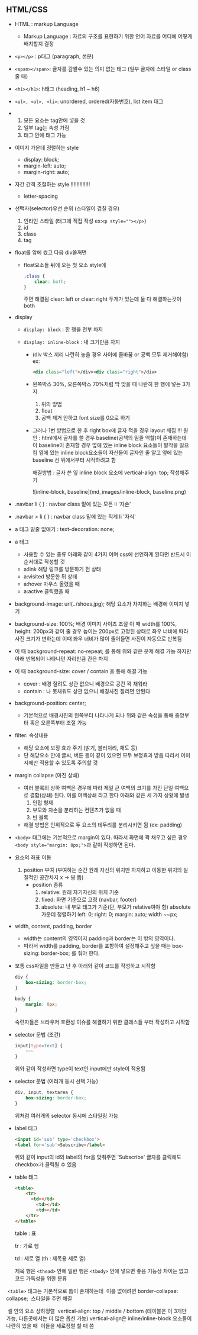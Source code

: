 ## HTML/CSS



* HTML : markup Language
  * Markup Language : 자료의 구조를 표현하기 위한 언어
    									자료를 어디에 어떻게 배치할지 결정

  
  
* `<p></p>` : p태그 (paragraph, 본문)



* `<span></span>`: 글자를 감쌀수 있는 의미 없는 태그 (일부 글자에 스타일 or class 줄 때)



* `<h1></h1>`: h태그 (heading, h1 ~ h6)



* `<ul>, <ol>, <li>`: unordered, ordered(자동번호), list item 태그



* 1. 모든 요소는 tag안에 넣을 것
  2. 일부 tag는 속성 가짐
  3. 태그 안에 태그 가능



* 이미지 가운데 정렬하는 style
  * display: block; 
  * margin-left: auto; 
  * margin-right: auto;

  

* 자간 간격 조절하는 style                     !!!!!!!!!!!!!
  * letter-spacing

  

* 선택자(selector)우선 순위 (스타일이 겹칠 경우)
  1. 인라인 스타일 (태그에 직접 작성 ex:`<p style=""></p>`)
  2. id
  3. class
  4. tag

  

* float를 앞에 썼고 다음 div쓸꺼면

  * float요소들 뒤에 오는 첫 요소 style에
    ``` css
    .class {
        clear: both;
    }
    ```

    주면 해결됨
    clear: left or clear: right 두개가 있는데 
    둘 다 해결하는것이 both

  

* display

  * `display: block` : 한 행을 전부 차지

  * `display: inline-block` : 내 크기만큼 차지

    * (div 박스 끼리 나란히 놓을 경우 사이에 줄바꿈 or 공백 모두 제거해야함)
      ex:

      ```html
      <div class="left">/div><div class="right">/div>
      ```

    * 왼쪽박스 30%, 오른쪽박스 70%처럼 딱 맞을 때 나란히 한 행에 넣는 3가지

      1. 위의 방법
      2. float
      3. 공백 제거 안하고 font size를 0으로 하기

    * 그러나 1번 방법으로 한 후 right box에 글자 적을 경우 layout 깨짐
      !!! 원인 : html에서 글자를 쓸 경우 baseline(공책의 밑줄 역할)이 존재하는데
      이 baseline이 존재할 경우 옆에 있는 inline block 요소들이 발작을 일으킴
      옆에 있는 inline block요소들이 자신들이 글자인 줄 알고 옆에 있는 baseline
      선 위에서부터 시작하려고 함
      
      해결방법 : 글자 쓴 옆 inline block 요소에
      vertical-align: top; 
      작성해주기
      
      ![inline-block, baseline](md_images/inline-block, baseline.png)

  

* .navbar li {
  } : navbar class 밑에 있는 모든 li '자손'

* .navbar > li {
  } : navbar class 밑에 있는 직계 li '자식'



* a 태그 밑줄 없애기 : text-decoration: none;

* a 태그

  * 사용할 수 있는 종류 아래와 같이 4가지 이며
    css에 선언하게 된다면 반드시 이 순서대로 작성할 것
  * a:link		해당 링크를 방문하기 전 상태
  * a:visited   방문한 뒤 상태
  * a:hover     마우스 올렸을 때
  * a:active     클릭했을 때

  

* background-image: url(../shoes.jpg);
  해당 요소가 차지하는 배경에 이미지 넣기



* background-size: 100%;
  배경 이미지 사이즈 조절
  이 때 width를 100%, height: 200px과 같이 줄 경우
  높이는 200px로 고정된 상태로 좌우 너비에 따라 사진 크기가 변하는데
  이때 좌우 너비가 많이 줄어들면 사진이 자동으로 반복됨



* 이 때 background-repeat: no-repeat; 를 통해 위와 같은 문제 해결 가능
  하지만 아래 반복되어 나타나던 자리만큼 칸은 차지



* 이 때 background-size: cover / contain 을 통해 해결 가능

  * cover : 배경 잘려도 상관 없으니 배경으로 공간 꽉 채워라
  * contain : 나 못채워도 상관 없으니 배경사진 잘리면 안된다

  

* background-position: center;

  * 기본적으로 배경사진의 왼쪽부터 나타나게 되나
    위와 같은 속성을 통해 중앙부터 혹은 오른쪽부터 조절 가능

  

* filter: 속성내용

  * 해당 요소에 보정 효과 주기 (밝기, 블러처리, 채도 등)
  * 단 해당요소 안에 글씨, 버튼 등이 같이 있으면 모두 보정효과 받음
    따라서 이미지에만 적용할 수 있도록 주의할 것

  

* margin collapse (마진 상쇄)

  * 여러 블록의 상하 여백은 경우에 따라 제일 큰 여백의 크기를 가진
    단일 여백으로 결합(상쇄) 된다. 이를 여백상쇄 라고 한다
    아래와 같은 세 가지 상황에 발생
    1. 인접 형제
    2. 부모와 자손을 분리하는 컨텐츠가 없을 때
    3. 빈 블록
  * 해결 방법은 인위적으로 두 요소의 테두리를 분리시키면 됨 (ex: padding)

  

* `<body>` 태그에는 기본적으로 margin이 있다.
  따라서 화면에 꽉 채우고 싶은 경우
  `<body style="margin: 0px;">`과 같이 작성하면 된다.



* 요소의 좌표 이동

  1. position 부여 (부여하는 순간 원래 자신의 위치만 차지하고
     						이동한 위치의 실질적인 공간차지 x -> 붕 뜸)
     * position 종류
       1. relative: 원래 자기자신의 위치 기준
       2. fixed: 화면 기준으로 고정 (navbar, footer)
       3. absolute: 내 부모 태그가 기준(단, 부모가 relative여야 함)
          absolute 가운데 정렬하기
          left: 0; right: 0; margin: auto; width ~~px;
       
       

* width, content, padding, border

  * width는 content의 영역이지 padding과 border는 이 밖의 영역이다.
  * 따라서 width를 padding, border를 포함하여 설정해주고 싶을 때는
    box-sizing: border-box; 를 줘야 한다.

  

* 보통 css파일을 만들고 난 후 아래와 같이 코드를 작성하고 시작함
  ```css
  div {
      box-sizing: border-box;
  }
  
  body {
      margin: 0px;
  }
  ```

  숙련자들은 브라우저 호환성 이슈를 해결하기 위한 클래스들 부터 작성하고 시작함



* selector 문법 (조건)
  ```css
  input[type=text] {
      ~~~
  }
  ```

  위와 같이 작성하면 type이 text인 input에만 style이 적용됨

  

* selector 문법 (여러개 동시 선택 가능)

  ```css
  div, input, textarea {
      box-sizing: border-box;
  }
  ```

  위처럼 여러개의 selector 동시에 스타일링 가능

  

* label 태그

  ```html
  <input id='sub' type='checkbox'>
  <label for='sub'>Subscribe</label>
  ```

  위와 같이 input의 id와 label의 for을 맞춰주면
  'Subscribe' 글자를 클릭해도 checkbox가 클릭될 수 있음



- table 태그

  ```html
  <table>
      <tr>
      	<td></td>
          <td></td>
          <td></td>
      </tr>
  </table>
  ```

  table : 표

  tr : 가로 행

  td : 세로 열 (th : 제목용 세로 열)

  제목 행은 `<thead>` 안에
  일반 행은 `<tbody>` 안에 
  넣으면 좋음
  기능상 차이는 없고 코드 가독성을 위한 분류

​		`<table>` 태그는 기본적으로 틈이 존재하는데 
​		이를 없애려면 border-collapse: collapse;
​		스타일을 주면 해결

​		셀 안의 요소 상하정렬
​		vertical-align: top / middle / bottom  (테이블은 이 3개만 가능, 다른곳에서는 더 많은 옵션 가능)
​		vertical-align은 inline/inline-block 요소들이 나란히 있을 때
​		이들을 세로정렬 할 때 씀
